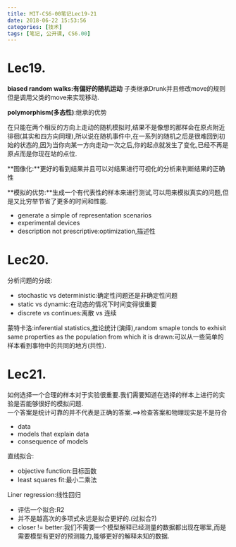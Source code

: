 ```yaml
---
title: MIT-CS6-00笔记Lec19-21
date: 2018-06-22 15:53:56
categories: [技术]
tags: [笔记, 公开课, CS6.00]
---
```

[](#Lec19 "Lec19.")Lec19.
=========================

**biased random walks:有偏好的随机运动** 子类继承Drunk并且修改move的规则但是调用父类的move来实现移动.

**polymorphism(多态性)**:继承的优势

在只能在两个相反的方向上走动的随机模拟时,结果不是像想的那样会在原点附近徘徊(其实和四方向同理),所以说在随机事件中,在一系列的随机之后是很难回到初始的状态的,因为当你向某一方向走动一次之后,你的起点就发生了变化,已经不再是原点而是你现在站的点位.

**图像化:**更好的看到结果并且可以对结果进行可视化的分析来判断结果的正确性

**模拟的优势:**生成一个有代表性的样本来进行测试,可以用来模拟真实的问题,但是又比穷举节省了更多的时间和性能.

*   generate a simple of representation scenarios
*   experimental devices
*   description not prescriptive:optimization,描述性
<!-- more -->
[](#Lec20 "Lec20.")Lec20.
=========================

分析问题的分歧:

*   stochastic vs deterministic:确定性问题还是非确定性问题
*   static vs dynamic:在动态的情况下时间变得很重要
*   discrete vs continues:离散 vs 连续

蒙特卡洛:inferential statistics,推论统计(演绎),random smaple tonds to exhisit same properties as the population from which it is drawn:可以从一些简单的样本看到事物中的共同的地方(共性).

[](#Lec21 "Lec21.")Lec21.
=========================

如何选择一个合理的样本对于实验很重要.我们需要知道在选择的样本上进行的实验是否能够很好的模拟问题.  
一个答案是统计可靠的并不代表是正确的答案.==>检查答案和物理现实是不是符合

*   data
*   models that explain data
*   consequence of models

直线拟合:

*   objective function:目标函数
*   least squares fit:最小二乘法

Liner regression:线性回归

*   评估一个拟合:R2
*   并不是越高次的多项式永远是拟合更好的.(过拟合?)
*   closer != better:我们不需要一个模型解释已经测量的数据都出现在哪里,而是需要模型有更好的预测能力,能够更好的解释未知的数据.